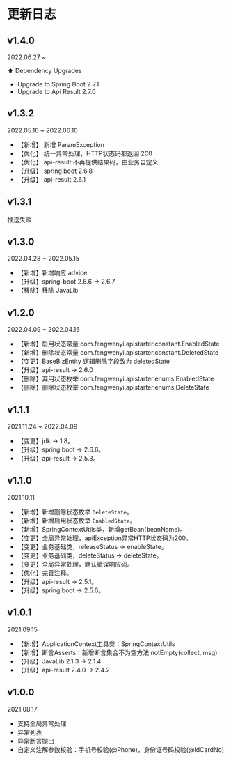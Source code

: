 # 更新日志

## v1.4.0

2022.06.27 ~ 

:arrow_up: Dependency Upgrades

- Upgrade to Spring Boot 2.7.1
- Upgrade to Api Result 2.7.0


## v1.3.2

2022.05.16 ~ 2022.06.10

- 【新增】 新增 ParamException
- 【优化】 统一异常处理，HTTP状态码都返回 200
- 【优化】 api-result 不再提供结果码，由业务自定义
- 【升级】 spring boot 2.6.8
- 【升级】 api-result 2.6.1

## v1.3.1

推送失败


## v1.3.0

2022.04.28 ~ 2022.05.15

- 【新增】新增响应 advice
- 【升级】spring-boot 2.6.6 -> 2.6.7
- 【移除】移除 JavaLib

## v1.2.0

2022.04.09 ~ 2022.04.16

- 【新增】启用状态常量 com.fengwenyi.apistarter.constant.EnabledState
- 【新增】删除状态常量 com.fengwenyi.apistarter.constant.DeletedState
- 【变更】BaseBizEntity 逻辑删除字段改为 deletedState
- 【升级】api-result -> 2.6.0
- 【删除】弃用状态枚举 com.fengwenyi.apistarter.enums.EnabledState
- 【删除】删除状态枚举 com.fengwenyi.apistarter.enums.DeleteState


## v1.1.1

2021.11.24 ~ 2022.04.09

- 【变更】jdk -> 1.8。
- 【升级】spring boot -> 2.6.6。
- 【升级】api-result -> 2.5.3。


## v1.1.0

2021.10.11

- 【新增】新增删除状态枚举 `DeleteState`。
- 【新增】新增启用状态枚举 `EnabledState`。
- 【新增】SpringContextUtils类，新增getBean(beanName)。
- 【变更】全局异常处理，apiException异常HTTP状态码为200。
- 【变更】业务基础类，releaseStatus -> enableState。
- 【变更】业务基础类，deleteStatus -> deleteState。
- 【变更】全局异常处理，默认错误响应码。
- 【优化】完善注释。
- 【升级】api-result -> 2.5.1。
- 【升级】spring boot -> 2.5.6。

## v1.0.1

2021.09.15

- 【新增】ApplicationContext工具类：SpringContextUtils
- 【新增】断言Asserts：新增断言集合不为空方法 notEmpty(collect, msg)
- 【升级】JavaLib 2.1.3 -> 2.1.4
- 【升级】api-result 2.4.0 -> 2.4.2



## v1.0.0

2021.08.17

- 支持全局异常处理
- 异常列表
- 异常断言抛出
- 自定义注解参数校验：手机号校验(@Phone)，身份证号码校验(@IdCardNo)